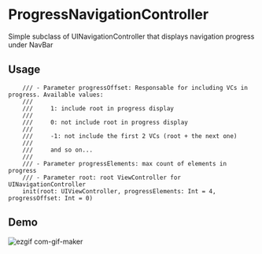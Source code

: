 # ProgressNavigationController
Simple subclass of UINavigationController that displays navigation progress under NavBar

## Usage

```
    /// - Parameter progressOffset: Responsable for including VCs in progress. Available values:
    ///
    ///     1: include root in progress display
    ///
    ///     0: not include root in progress display
    ///
    ///     -1: not include the first 2 VCs (root + the next one)
    ///
    ///     and so on...
    ///
    /// - Parameter progressElements: max count of elements in progress
    /// - Parameter root: root ViewController for UINavigationController
    init(root: UIViewController, progressElements: Int = 4, progressOffset: Int = 0)
```

## Demo

![ezgif com-gif-maker](https://user-images.githubusercontent.com/22365403/113731651-9f66ad80-9701-11eb-8314-cafb7765c37d.gif)

